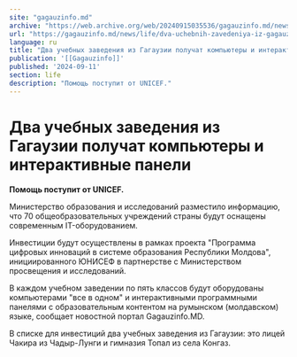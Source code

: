 ```yaml
---
site: "gagauzinfo.md"
archive: "https://web.archive.org/web/20240915035536/gagauzinfo.md/news/life/dva-uchebnih-zavedeniya-iz-gagauzii-poluchat-kompyuteri-i-interaktivnie-paneli"
url: "https://gagauzinfo.md/news/life/dva-uchebnih-zavedeniya-iz-gagauzii-poluchat-kompyuteri-i-interaktivnie-paneli"
language: ru
title: "Два учебных заведения из Гагаузии получат компьютеры и интерактивные панели"
publication: '[[Gagauzinfo]]'
published: '2024-09-11'
section: life
description: "Помощь поступит от UNICEF."
---
```


# Два учебных заведения из Гагаузии получат компьютеры и интерактивные панели

**Помощь поступит от UNICEF.**

Министерство образования и исследований разместило информацию, что 70 общеобразовательных учреждений страны будут оснащены современным IT-оборудованием.

Инвестиции будут осуществлены в рамках проекта "Программа цифровых инноваций в системе образования Республики Молдова", инициированного ЮНИСЕФ в партнерстве с Министерством просвещения и исследований.

В каждом учебном заведении по пять классов будут оборудованы компьютерами "все в одном" и интерактивными программными панелями с образовательным контентом на румынском (молдавском) языке, сообщает новостной портал Gagauzinfo.MD.

В списке для инвестиций два учебных заведения из Гагаузии: это лицей Чакира из Чадыр-Лунги и гимназия Топал из села Конгаз.